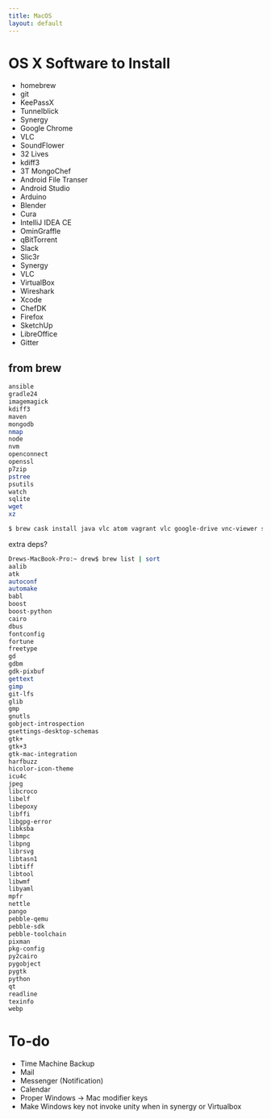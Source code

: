 ```yaml
---
title: MacOS
layout: default
---
```


OS X Software to Install
========================

-   homebrew
-   git
-   KeePassX
-   Tunnelblick
-   Synergy
-   Google Chrome
-   VLC
-   SoundFlower
-   32 Lives
-   kdiff3
-   3T MongoChef
-   Android File Transer
-   Android Studio
-   Arduino
-   Blender
-   Cura
-   IntelliJ IDEA CE
-   OminGraffle
-   qBitTorrent
-   Slack
-   Slic3r
-   Synergy
-   VLC
-   VirtualBox
-   Wireshark
-   Xcode
-   ChefDK
-   Firefox
-   SketchUp
-   LibreOffice
-   Gitter

from brew
---------

``` bash
ansible
gradle24
imagemagick
kdiff3
maven
mongodb
nmap
node
nvm
openconnect
openssl
p7zip
pstree
psutils
watch
sqlite
wget
xz

$ brew cask install java vlc atom vagrant vlc google-drive vnc-viewer sublime keepassx
```

extra deps?

``` bash
Drews-MacBook-Pro:~ drew$ brew list | sort
aalib
atk
autoconf
automake
babl
boost
boost-python
cairo
dbus
fontconfig
fortune
freetype
gd
gdbm
gdk-pixbuf
gettext
gimp
git-lfs
glib
gmp
gnutls
gobject-introspection
gsettings-desktop-schemas
gtk+
gtk+3
gtk-mac-integration
harfbuzz
hicolor-icon-theme
icu4c
jpeg
libcroco
libelf
libepoxy
libffi
libgpg-error
libksba
libmpc
libpng
librsvg
libtasn1
libtiff
libtool
libwmf
libyaml
mpfr
nettle
pango
pebble-qemu
pebble-sdk
pebble-toolchain
pixman
pkg-config
py2cairo
pygobject
pygtk
python
qt
readline
texinfo
webp
```

To-do
=====

-   Time Machine Backup
-   Mail
-   Messenger (Notification)
-   Calendar
-   Proper Windows -&gt; Mac modifier keys
-   Make Windows key not invoke unity when in synergy or Virtualbox

